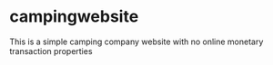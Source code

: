 # campingwebsite
This is a simple camping company website with no online monetary transaction properties
